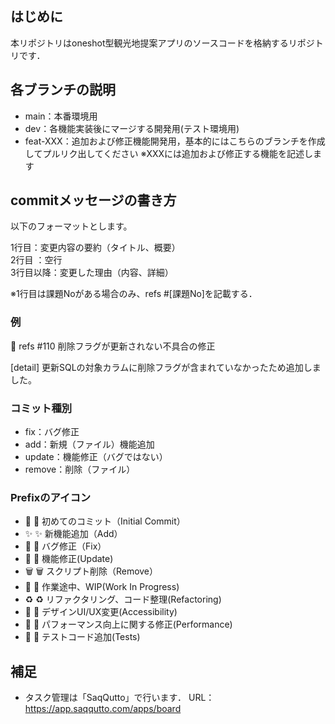 ## はじめに
本リポジトリはoneshot型観光地提案アプリのソースコードを格納するリポジトリです．

## 各ブランチの説明
* main：本番環境用
* dev：各機能実装後にマージする開発用(テスト環境用)
* feat-XXX：追加および修正機能開発用，基本的にはこちらのブランチを作成してプルリク出してください
※XXXには追加および修正する機能を記述します

## commitメッセージの書き方
以下のフォーマットとします。

1行目：変更内容の要約（タイトル、概要）\
2行目 ：空行\
3行目以降：変更した理由（内容、詳細）

※1行目は課題Noがある場合のみ、refs #[課題No]を記載する．

### 例
:bug: refs #110 削除フラグが更新されない不具合の修正

[detail] 更新SQLの対象カラムに削除フラグが含まれていなかったため追加しました。

### コミット種別
* fix：バグ修正
* add：新規（ファイル）機能追加
* update：機能修正（バグではない）
* remove：削除（ファイル）

### Prefixのアイコン
* 🎉  :tada: 初めてのコミット（Initial Commit）
* ✨  :sparkles: 新機能追加（Add）
* 🐛  :bug: バグ修正（Fix）
* 🔨  :hammer: 機能修正(Update)
* 🗑️  :wastebasket: スクリプト削除（Remove）
* 🚧  :construction: 作業途中、WIP(Work In Progress)
* ♻️   :recycle: リファクタリング、コード整理(Refactoring)
* 🎨  :art: デザインUI/UX変更(Accessibility)
* 🐎  :horse: パフォーマンス向上に関する修正(Performance)
* 🚨  :rotating_light: テストコード追加(Tests)


## 補足
* タスク管理は「SaqQutto」で行います．
URL：<https://app.saqqutto.com/apps/board>
